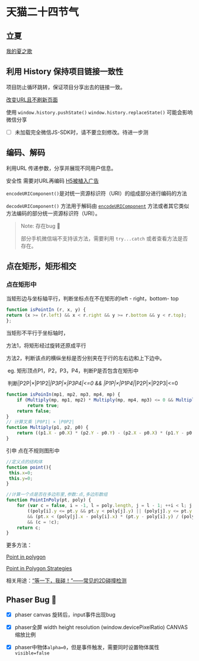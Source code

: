 # 天猫二十四节气

## 立夏 
[我的夏之歌](https://tm24.lxustudio.cn/)

## 利用 History 保持项目链接一致性
项目防止循环跳转，保证项目分享出去的链接一致。

[改变URL且不刷新页面](https://github.com/Sanchez3/MyProject/issues/5)

使用  `window.history.pushState()`  `window.history.replaceState()` 可能会影响微信分享

- [ ] 未加载完全微信JS-SDK时，请不要立刻修改。待进一步测



## 编码、解码

利用URL 传递参数，分享并展现不同用户信息。

安全性 需要对URL再编码 [H5被植入广告](https://github.com/Sanchez3/MyProject/tree/master/NBfuel#h5%E8%A2%AB%E6%A4%8D%E5%85%A5%E5%B9%BF%E5%91%8A)

`encodeURIComponent()`是对统一资源标识符（URI）的组成部分进行编码的方法

`decodeURIComponent()` 方法用于解码由 [`encodeURIComponent`](https://developer.mozilla.org/zh-CN/docs/Web/JavaScript/Reference/Global_Objects/encodeURIComponent) 方法或者其它类似方法编码的部分统一资源标识符（URI）。

> Note: 存在bug :bug:
>
> 部分手机微信端不支持该方法，需要利用 `try...catch` 或者查看方法是否存在。



## 点在矩形，矩形相交

### 点在矩形中

当矩形边与坐标轴平行，判断坐标点在不在矩形的left - right，bottom- top

```javascript
function isPointIn (r, x, y) {
return (x >= (r.left) && x < r.right && y >= r.bottom && y < r.top);
};
```
当矩形不平行于坐标轴时，

方法1，将矩形经过旋转还原成平行

方法2，判断该点的横纵坐标是否分别夹在于行的左右边和上下边中。

​	eg. 矩形顶点P1，P2，P3，P4，判断P是否包含在矩形中

​		判断|P2P|×|P1P2|*|P3P|×|P3P4|<=0  &&  |P1P|×|P1P4|*|P2P|×|P2P3|<=0

```javascript
function isPoinIn(mp1, mp2, mp3, mp4, mp) {
    if (Multiply(mp, mp1, mp2) * Multiply(mp, mp4, mp3) <= 0 && Multiply(mp, mp4, mp1) * Multiply(mp, mp3, mp2) <= 0)
        return true;
    return false;
}
// 计算叉乘 |P0P1| × |P0P2| 
function Multiply(p1, p2, p0) {
    return ((p1.X - p0.X) * (p2.Y - p0.Y) - (p2.X - p0.X) * (p1.Y - p0.Y));
}
```

引申 点在不规则图形中

```JavaScript
//定义点的结构体
function point(){
 this.x=0;
 this.y=0;
}

//计算一个点是否在多边形里,参数:点,多边形数组
function PointInPoly(pt, poly) { 
    for (var c = false, i = -1, l = poly.length, j = l - 1; ++i < l; j = i) 
        ((poly[i].y <= pt.y && pt.y < poly[j].y) || (poly[j].y <= pt.y && pt.y < poly[i].y)) 
        && (pt.x < (poly[j].x - poly[i].x) * (pt.y - poly[i].y) / (poly[j].y - poly[i].y) + poly[i].x) 
        && (c = !c); 
    return c; 
}
```

更多方法：

[Point in polygon](https://en.wikipedia.org/wiki/Point_in_polygon)

[Point in Polygon Strategies](http://erich.realtimerendering.com/ptinpoly/)



相关用途：[“等一下，我碰！”——常见的2D碰撞检测 ](https://github.com/JChehe/blog/issues/8)



## Phaser Bug :bug:

- [x] phaser canvas 旋转后，input事件出现bug
- [x] phaser全屏 width height  resolution (window.devicePixelRatio) CANVAS缩放比例
- [x] phaser中物体`alpha=0`，但是事件触发，需要同时设置物体属性 `visible=false`

